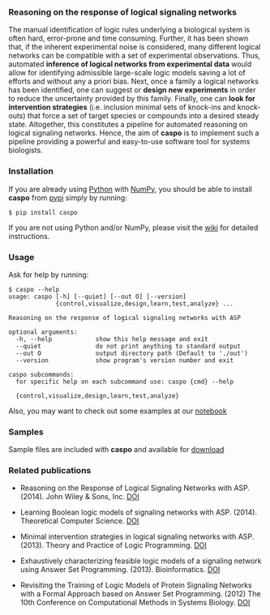 ### Reasoning on the response of logical signaling networks

The manual identification of logic rules underlying a biological system is
often hard, error-prone and time consuming. 
Further, it has been shown that, if the inherent experimental noise is considered, many different logical networks
can be compatible with a set of experimental observations. 
Thus, automated **inference of logical networks from experimental data** would allow for
identifying admissible large-scale logic models saving a lot of efforts and without any a priori bias. 
Next, once a family a logical networks has been identified, one can suggest or **design new experiments** in order to reduce the uncertainty provided by this family.
Finally, one can **look for intervention strategies** (i.e. inclusion minimal sets of knock-ins and knock-outs) that force
a set of target species or compounds into a desired steady state. 
Altogether, this constitutes a pipeline for automated reasoning on logical signaling networks. 
Hence, the aim of **caspo** is to implement such a pipeline providing a powerful and easy-to-use software tool for systems biologists.

### Installation

If you are already using [Python](https://www.python.org/download/releases/2.7.6) with [NumPy](http://www.numpy.org/), you should be able to install **caspo** from [pypi](https://pypi.python.org/pypi/caspo) simply by running:
```
$ pip install caspo
```
If you are not using Python and/or NumPy, please visit the [wiki](https://github.com/bioasp/caspo/wiki) for detailed instructions.

### Usage
Ask for help by running:

```
$ caspo --help
usage: caspo [-h] [--quiet] [--out O] [--version]
             {control,visualize,design,learn,test,analyze} ...

Reasoning on the response of logical signaling networks with ASP

optional arguments:
  -h, --help            show this help message and exit
  --quiet               do not print anything to standard output
  --out O               output directory path (Default to './out')
  --version             show program's version number and exit

caspo subcommands:
  for specific help on each subcommand use: caspo {cmd} --help

  {control,visualize,design,learn,test,analyze}
```

Also, you may want to check out some examples at our [notebook](http://nbviewer.ipython.org/github/bioasp/caspo/tree/master/notebook/)

### Samples

Sample files are included with **caspo** and available for [download](http://bioasp.github.io/caspo/data.zip)

### Related publications
* Reasoning on the Response of Logical Signaling Networks with ASP. (2014). John Wiley & Sons, Inc. [DOI](http://dx.doi.org/10.1002/9781119005223.ch2)

* Learning Boolean logic models of signaling networks with ASP. (2014). Theoretical Computer Science. [DOI](http://dx.doi.org/10.1016/j.tcs.2014.06.022)

* Minimal intervention strategies in logical signaling networks with ASP. (2013). Theory and Practice of Logic Programming. [DOI](http://dx.doi.org/10.1017/S1471068413000422)

* Exhaustively characterizing feasible logic models of a signaling network using Answer Set Programming. (2013). Bioinformatics. [DOI](http://dx.doi.org/10.1093/bioinformatics/btt393)

* Revisiting the Training of Logic Models of Protein Signaling Networks with a Formal Approach based on Answer Set Programming. (2012) The 10th Conference on Computational Methods in Systems Biology. [DOI](http://dx.doi.org/10.1007/978-3-642-33636-2_20)
